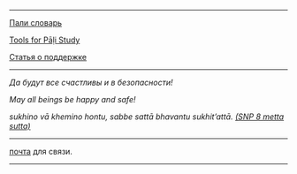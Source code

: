 
--------------

[Пали словарь](https://devamitta.github.io/pali/)

[Tools for Pāḷi Study](https://sasanarakkha.github.io/study-tools/)

[Статья о поддержке](https://devamitta.github.io/notes/dana.html)

--------------

*Да будут все счастливы и в безопасности!*

*May all beings be happy and safe!*

*sukhino vā khemino hontu, sabbe sattā bhavantu sukhit’attā. [(SNP 8 metta sutta)](https://suttacentral.net/snp1.8/ru/gerasimov?reference=none&highlight=false)*

--------------

[почта](mailto:devamitta@sasanarakkha.org) для связи.

--------------